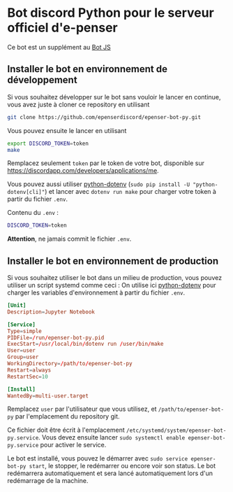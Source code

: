 
Bot discord Python pour le serveur officiel d'e-penser
=
Ce bot est un supplément au [Bot JS](https://github.com/epenserdiscord/epenser-bot)


## Installer le bot en environnement de développement

Si vous souhaitez développer sur le bot sans vouloir le lancer en continue, vous avez juste à cloner ce repository en utilisant
```sh
git clone https://github.com/epenserdiscord/epenser-bot-py.git
```
Vous pouvez ensuite le lancer en utilisant
```sh
export DISCORD_TOKEN=token
make
```
Remplacez seulement `token` par le token de votre bot, disponible sur https://discordapp.com/developers/applications/me.

Vous pouvez aussi utiliser [python-dotenv](https://github.com/theskumar/python-dotenv) (`sudo pip install -U "python-dotenv[cli]"`) et lancer avec `dotenv run make` pour charger votre token à partir du fichier `.env`.

Contenu du `.env` :
```sh
DISCORD_TOKEN=token
```
**Attention**, ne jamais commit le fichier `.env`.

## Installer le bot en environnement de production

Si vous souhaitez utiliser le bot dans un milieu de production, vous pouvez utiliser un script systemd comme ceci :
On utilise ici [python-dotenv](https://github.com/theskumar/python-dotenv) pour charger les variables d'environnement à partir du fichier `.env`.

```toml
[Unit]
Description=Jupyter Notebook

[Service]
Type=simple
PIDFile=/run/epenser-bot-py.pid
ExecStart=/usr/local/bin/dotenv run /user/bin/make 
User=user
Group=user
WorkingDirectory=/path/to/epenser-bot-py
Restart=always
RestartSec=10

[Install]
WantedBy=multi-user.target
```
Remplacez `user` par l'utilisateur que vous utilisez, et `/path/to/epenser-bot-py` par l'emplacement du repository git.

Ce fichier doit être écrit à l'emplacement `/etc/systemd/system/epenser-bot-py.service`.
Vous devez ensuite lancer `sudo systemctl enable epenser-bot-py.service` pour activer le service.

Le bot est installé, vous pouvez le démarrer avec `sudo service epenser-bot-py start`, le stopper, le redémarrer ou encore voir son status. Le bot redémarrera automatiquement et sera lancé automatiquement lors d'un redémarrage de la machine. 
